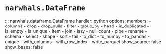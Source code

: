 # `narwhals.DataFrame`

::: narwhals.dataframe.DataFrame
    handler: python
    options:
      members:
        - columns
        - drop
        - drop_nulls
        - filter
        - group_by
        - head
        - is_duplicated
        - is_empty
        - is_unique
        - item
        - join
        - lazy
        - null_count
        - pipe
        - rename
        - schema
        - select
        - shape
        - sort
        - tail
        - to_dict
        - to_numpy
        - to_pandas
        - unique
        - with_columns
        - with_row_index
        - write_parquet
      show_source: false
      show_bases: false

